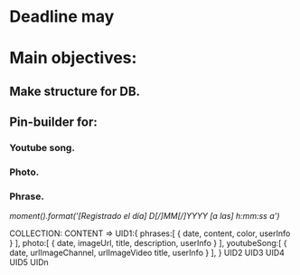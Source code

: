 # Deadline may 

# Main objectives:

## Make structure for DB.

## Pin-builder for:
### Youtube song.
### Photo.
### Phrase.

_moment().format('[Registrado el día] D[/]MM[/]YYYY [a las]  h:mm:ss a')_

COLLECTION: CONTENT => 
                        UID1:{
                            phrases:[
                                {
                                    date,
                                    content,
                                    color,
                                    userInfo
                                }
                            ],
                            photo:[
                                {
                                    date,
                                    imageUrl,
                                    title,
                                    description,
                                    userInfo
                                }
                            ],
                            youtubeSong:[
                                {
                                    date,
                                    urlImageChannel,
                                    urlImageVideo
                                    title,
                                    userInfo
                                }
                            ],
                        }
                        UID2
                        UID3
                        UID4
                        UID5
                        UIDn

